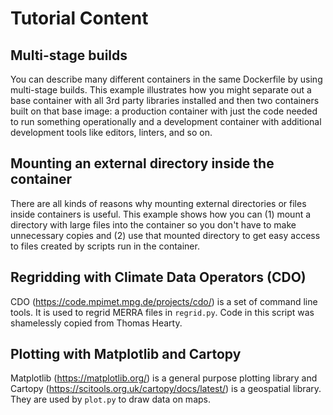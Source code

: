 # Tutorial Content

## Multi-stage builds

You can describe many different containers in the same Dockerfile by using
multi-stage builds. This example illustrates how you might separate out
a base container with all 3rd party libraries installed and then two
containers built on that base image: a production container with just the
code needed to run something operationally and a development container with
additional development tools like editors, linters, and so on.

## Mounting an external directory inside the container

There are all kinds of reasons why mounting external directories or files
inside containers is useful. This example shows how you can (1) mount a
directory with large files into the container so you don't have to make
unnecessary copies and (2) use that mounted directory to get easy access to
files created by scripts run in the container.

## Regridding with Climate Data Operators (CDO)

CDO (https://code.mpimet.mpg.de/projects/cdo/) is a set of command line tools.
It is used to regrid MERRA files in `regrid.py`. Code in this script was
shamelessly copied from Thomas Hearty.

## Plotting with Matplotlib and Cartopy

Matplotlib (https://matplotlib.org/) is a general purpose plotting library and
Cartopy (https://scitools.org.uk/cartopy/docs/latest/) is a geospatial library.
They are used by `plot.py` to draw data on maps.
